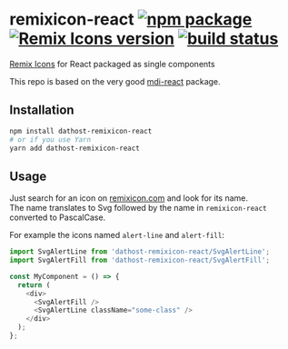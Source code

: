 # remixicon-react [![npm package](https://img.shields.io/npm/v/remixicon-react.svg?style=flat-square)](https://npmjs.org/package/remixicon-react) [![Remix Icons version](https://img.shields.io/badge/remixicon-v2.4.0-blue.svg?style=flat-square)](https://remixicon.com/) [![build status](https://img.shields.io/travis/bayesimpact/remixicon-react/master.svg?style=flat-square)](https://travis-ci.org/bayesimpact/remixicon-react)
[Remix Icons](https://remixicon.com/) for React packaged as single components

This repo is based on the very good [mdi-react](https://github.com/levrik/mdi-react) package.

## Installation

```bash
npm install dathost-remixicon-react
# or if you use Yarn
yarn add dathost-remixicon-react
```

## Usage

Just search for an icon on [remixicon.com](https://remixicon.com) and look for its name.  
The name translates to Svg followed by the name in `remixicon-react` converted to PascalCase.

For example the icons named `alert-line` and `alert-fill`:

```javascript
import SvgAlertLine from 'dathost-remixicon-react/SvgAlertLine';
import SvgAlertFill from 'dathost-remixicon-react/SvgAlertFill';

const MyComponent = () => {
  return (
    <div>
      <SvgAlertFill />
      <SvgAlertLine className="some-class" />
    </div>
  );
};
```
